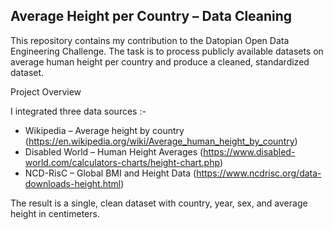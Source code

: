 ## Average Height per Country – Data Cleaning

This repository contains my contribution to the Datopian Open Data Engineering Challenge. The task is to process publicly available datasets on average human height per country and produce a cleaned, standardized dataset.

Project Overview

I integrated three data sources :-
* Wikipedia – Average height by country (https://en.wikipedia.org/wiki/Average_human_height_by_country)
* Disabled World – Human Height Averages (https://www.disabled-world.com/calculators-charts/height-chart.php)
* NCD-RisC – Global BMI and Height Data (https://www.ncdrisc.org/data-downloads-height.html)

The result is a single, clean dataset with country, year, sex, and average height in centimeters.
